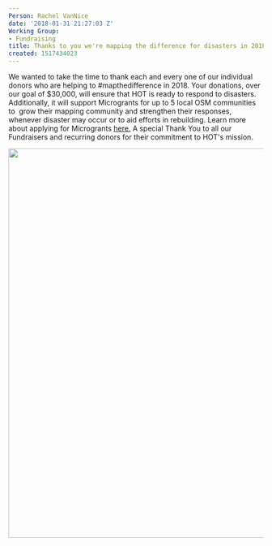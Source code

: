 ```yaml
---
Person: Rachel VanNice
date: '2018-01-31 21:27:03 Z'
Working Group:
- Fundraising
title: Thanks to you we're mapping the difference for disasters in 2018!
created: 1517434023
---
```

<p>We wanted to take the time to thank each and every one of our individual donors who are helping to #mapthedifference in 2018. Your donations, over our goal of $30,000, will ensure that HOT is ready to respond to disasters. Additionally, it will support Microgrants for up to 5 local OSM communities to&nbsp; grow their mapping community and strengthen their responses, whenever disaster may occur or to aid efforts in rebuilding. Learn more about applying for Microgrants <a href="https://www.hotosm.org/updates/2018-01-17_funds_for_community_led_projects_to_improve_resilience_to_disasters_and_crises" target="_blank">here.</a>&nbsp;A special Thank You to all our Fundraisers and recurring donors for their commitment to HOT's mission.&nbsp;</p><p><img src="/sites/default/files/wordcloud%20%281%29.jpg" alt="" width="1024" height="768"></p>
